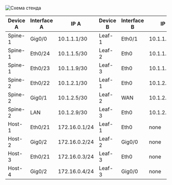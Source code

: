 ![Схема стенда](stand-plan.png)

| Device A  | Interface A | IP A          | Device B  | Interface B | IP B          |
|-----------|-------------|---------------|-----------|-------------|---------------|
| Spine-1  | Gig0/0      | 10.1.1.1/30    | Leaf-1  | Eth0/1      | 10.1.1.2/30    |
| Spine-1  | Eth0/24     | 10.1.1.5/30    | Leaf-2  | Eth0        | 10.1.1.6/30    |
| Spine-1  | Eth0/23     | 10.1.1.9/30    | Leaf-3  | Eth0        | 10.1.1.10/30   |
| Spine-2  | Eth0/22     | 10.1.2.1/30    | Leaf-1  | Eth0        | 10.1.2.2/30    |
| Spine-2  | Gig0/1      | 10.1.2.5/30    | Leaf-2  | WAN         | 10.1.2.6/30    |
| Spine-2  | LAN         | 10.1.2.9/30    | Leaf-3  | Eth0        | 10.1.2.10/30   |
| Host-1  | Eth0/21     | 172.16.0.1/24   | Leaf-1  | Eth0        | none     |
| Host-2  | Gig0/2      | 172.16.0.2/24   | Leaf-2  | Gig0/0      | none       |
| Host-3  | Eth0/21     | 172.16.0.3/24   | Leaf-3  | Eth0        | none     |
| Host-4  | Gig0/2      | 172.16.0.4/24   | Leaf-3  | Gig0/0      | none       |
